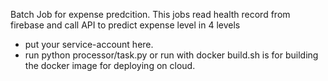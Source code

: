 Batch Job for expense predcition.
This jobs read health record from firebase and call API to predict expense level in 4 levels
- put your service-account here.
- run python processor/task.py or run with docker 
build.sh is for building the docker image for deploying on cloud.

